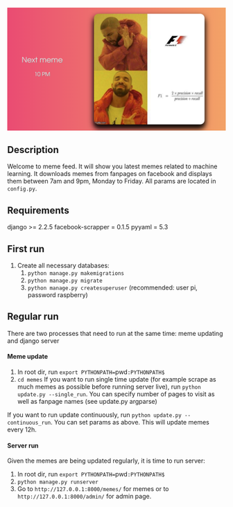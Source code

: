 ![Meme Feed page](meme.png)

## Description
Welcome to meme feed. It will show you latest memes related to machine learning. It downloads memes from fanpages on facebook and displays them between 7am and 9pm, Monday to Friday. All params are located in `config.py`. 

## Requirements
django >= 2.2.5
facebook-scrapper = 0.1.5
pyyaml = 5.3

## First run
1. Create all necessary databases:
    1. `python manage.py makemigrations`
    2. `python manage.py migrate`
    3. `python manage.py createsuperuser` (recommended: user pi, password raspberry)

## Regular run
There are two processes that need to run at the same time: meme updating and django server
#### Meme update
1. In root dir, run `export PYTHONPATH=`pwd`:PYTHONPATH$`
2. `cd memes`
If you want to run single time update (for example scrape as much memes as possible before running server live), run `python update.py --single_run`. You can specify number of pages to visit as well as fanpage names (see update.py argparse)

If you want to run update continuously, run `python update.py --continuous_run`. You can set params as above. This will update memes every 12h.

#### Server run
Given the memes are being updated regularly, it is time to run server:
1. In root dir, run `export PYTHONPATH=`pwd`:PYTHONPATH$`
2. `python manage.py runserver`
3. Go to `http://127.0.0.1:8000/memes/` for memes or to `http://127.0.0.1:8000/admin/` for admin page.
